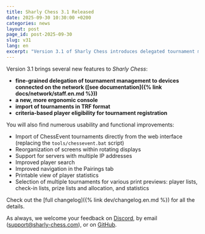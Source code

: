 ```yaml
---
title: Sharly Chess 3.1 Released
date: 2025-09-30 10:30:00 +0200
categories: news
layout: post
page_id: post-2025-09-30
slug: v31
lang: en
excerpt: "Version 3.1 of Sharly Chess introduces delegated tournament management to devices on the network, along with many other features and improvements."
---
```


Version 3.1 brings several new features to _Sharly Chess_:

- **fine-grained delegation of tournament management to devices connected on the network ([see documentation]({% link docs/network/staff.en.md %}))**
- **a new, more ergonomic console**
- **import of tournaments in TRF format**
- **criteria-based player eligibility for tournament registration**

You will also find numerous usability and functional improvements:

- Import of ChessEvent tournaments directly from the web interface (replacing the `tools/chessevent.bat` script)
- Reorganization of screens within rotating displays
- Support for servers with multiple IP addresses
- Improved player search
- Improved navigation in the Pairings tab
- Printable view of player statistics
- Selection of multiple tournaments for various print previews: player lists, check-in lists, prize lists and allocation, and statistics

Check out the [full changelog]({% link dev/changelog.en.md %}) for all the details.

As always, we welcome your feedback on [Discord](https://discord.gg/WGG87eJzQZ), by email ([support@sharly-chess.com](mailto:support@sharly-chess.com)), or on [GitHub](https://github.com/sharly-chess/sharly-chess/issues).
